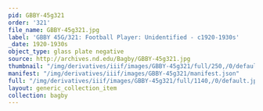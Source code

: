 ```yaml
---
pid: GBBY-45g321
order: '321'
file_name: GBBY-45g321.jpg
label: 'GBBY 45G/321: Football Player: Unidentified - c1920-1930s'
_date: 1920-1930s
object_type: glass plate negative
source: http://archives.nd.edu/Bagby/GBBY-45g321.jpg
thumbnail: "/img/derivatives/iiif/images/GBBY-45g321/full/250,/0/default.jpg"
manifest: "/img/derivatives/iiif/images/GBBY-45g321/manifest.json"
full: "/img/derivatives/iiif/images/GBBY-45g321/full/1140,/0/default.jpg"
layout: generic_collection_item
collection: bagby
---
```

